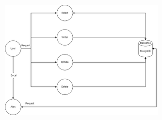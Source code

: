 <img src="https://raw.githubusercontent.com/ekzm9354/To-Do/0aa11186a639c8ca4340be294efc760542f6faae/To-Do%20.drawio.png" width="600">
    



